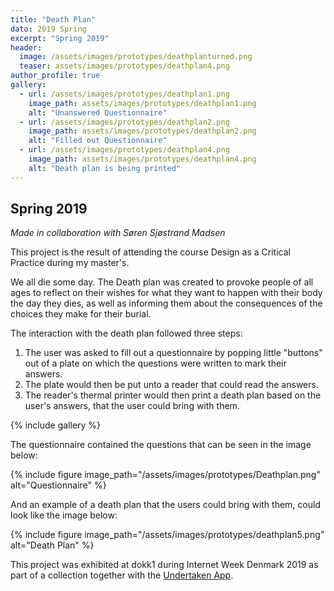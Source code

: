 ```yaml
---
title: "Death Plan"
dato: 2019 Spring
excerpt: "Spring 2019"
header:
  image: /assets/images/prototypes/deathplanturned.png
  teaser: assets/images/prototypes/deathplan4.png
author_profile: true
gallery:
  - url: /assets/images/prototypes/deathplan1.png
    image_path: assets/images/prototypes/deathplan1.png
    alt: "Unanswered Questionnaire"
  - url: /assets/images/prototypes/deathplan2.png
    image_path: assets/images/prototypes/deathplan2.png
    alt: "Filled out Questionnaire"
  - url: /assets/images/prototypes/deathplan4.png
    image_path: assets/images/prototypes/deathplan4.png
    alt: "Death plan is being printed"
---
```


## Spring 2019

*Made in collaboration with Søren Sjøstrand Madsen*

This project is the result of attending the course Design as a Critical Practice during my master's.

We all die some day. The Death plan was created to provoke people of all ages to reflect on their wishes for what they want to happen with their body the day they dies, as well as informing them about the consequences of the choices they make for their burial.

The interaction with the death plan followed three steps:
1. The user was asked to fill out a questionnaire by popping little "buttons" out of a plate on which the questions were written to mark their answers.
2. The plate would then be put unto a reader that could read the answers.
3. The reader's thermal printer would then print a death plan based on the user's answers, that the user could bring with them.

{% include gallery %}

The questionnaire contained the questions that can be seen in the image below:

{% include figure image_path="/assets/images/prototypes/Deathplan.png" alt="Questionnaire" %}

And an example of a death plan that the users could bring with them, could look like the image below:

{% include figure image_path="/assets/images/prototypes/deathplan5.png" alt="Death Plan" %}

This project was exhibited at dokk1 during Internet Week Denmark 2019 as part of a collection together with the [Undertaken App](#LINK).
